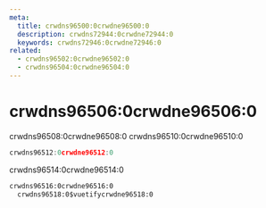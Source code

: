 ```yaml
---
meta:
  title: crwdns96500:0crwdne96500:0
  description: crwdns72944:0crwdne72944:0
  keywords: crwdns72946:0crwdne72946:0
related:
  - crwdns96502:0crwdne96502:0
  - crwdns96504:0crwdne96504:0
---
```


# crwdns96506:0crwdne96506:0

crwdns96508:0crwdne96508:0 crwdns96510:0crwdne96510:0

<entry-ad />

```js
crwdns96512:0crwdne96512:0
```

<app-img src="https://cdn.vuetifyjs.com/images/accessibility/rtl.png" alt="rtl" width="320" />

crwdns96514:0crwdne96514:0

```html
crwdns96516:0crwdne96516:0
  crwdns96518:0$vuetifycrwdne96518:0
```

<backmatter />
